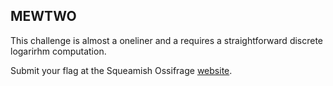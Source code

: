 ## MEWTWO

This challenge is almost a oneliner and a requires a straightforward discrete logarirhm computation.

Submit your flag at the Squeamish Ossifrage <a href='https://squeamishossifrage.eu'>website</a>.